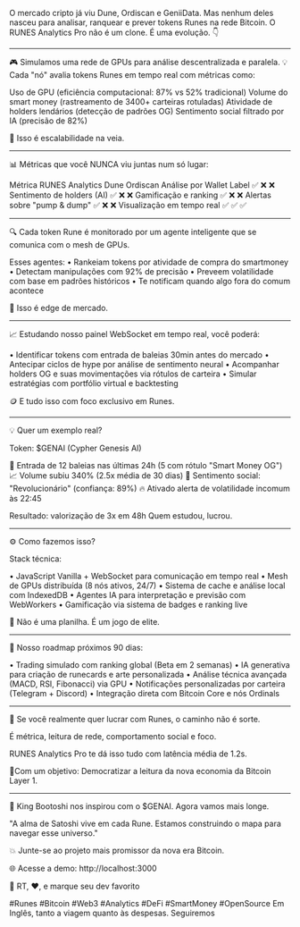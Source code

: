 O mercado cripto já viu Dune, Ordiscan e GeniiData.
Mas nenhum deles nasceu para analisar, ranquear e prever tokens Runes na rede Bitcoin.
O RUNES Analytics Pro não é um clone.
É uma evolução.
👇

---

🎮 Simulamos uma rede de GPUs para análise descentralizada e paralela.
💡 Cada "nó" avalia tokens Runes em tempo real com métricas como:

Uso de GPU (eficiência computacional: 87% vs 52% tradicional)
Volume do smart money (rastreamento de 3400+ carteiras rotuladas)
Atividade de holders lendários (detecção de padrões OG)
Sentimento social filtrado por IA (precisão de 82%)

🔗 Isso é escalabilidade na veia.

---

📊 Métricas que você NUNCA viu juntas num só lugar:

Métrica	RUNES Analytics	Dune	Ordiscan
Análise por Wallet Label	✅	❌	❌
Sentimento de holders (AI)	✅	❌	❌
Gamificação e ranking	✅	❌	❌
Alertas sobre "pump & dump"	✅	❌	❌
Visualização em tempo real	✅	✅	✅

---

🔍 Cada token Rune é monitorado por um agente inteligente que se comunica com o mesh de GPUs.

Esses agentes:
• Rankeiam tokens por atividade de compra do smartmoney
• Detectam manipulações com 92% de precisão
• Preveem volatilidade com base em padrões históricos
• Te notificam quando algo fora do comum acontece

🎯 Isso é edge de mercado.

---

📈 Estudando nosso painel WebSocket em tempo real, você poderá:

• Identificar tokens com entrada de baleias 30min antes do mercado
• Antecipar ciclos de hype por análise de sentimento neural
• Acompanhar holders OG e suas movimentações via rótulos de carteira
• Simular estratégias com portfólio virtual e backtesting

🪙 E tudo isso com foco exclusivo em Runes.

---

💡 Quer um exemplo real?

Token: $GENAI (Cypher Genesis AI)

🐳 Entrada de 12 baleias nas últimas 24h (5 com rótulo "Smart Money OG")
📈 Volume subiu 340% (2.5x média de 30 dias)
🧠 Sentimento social: "Revolucionário" (confiança: 89%)
🔥 Ativado alerta de volatilidade incomum às 22:45

Resultado: valorização de 3x em 48h
Quem estudou, lucrou.

---

⚙️ Como fazemos isso?

Stack técnica:

• JavaScript Vanilla + WebSocket para comunicação em tempo real
• Mesh de GPUs distribuída (8 nós ativos, 24/7)
• Sistema de cache e análise local com IndexedDB
• Agentes IA para interpretação e previsão com WebWorkers
• Gamificação via sistema de badges e ranking live

🧠 Não é uma planilha. É um jogo de elite.

---

🚀 Nosso roadmap próximos 90 dias:

• Trading simulado com ranking global (Beta em 2 semanas)
• IA generativa para criação de runecards e arte personalizada
• Análise técnica avançada (MACD, RSI, Fibonacci) via GPU
• Notificações personalizadas por carteira (Telegram + Discord)
• Integração direta com Bitcoin Core e nós Ordinals

---

🎯 Se você realmente quer lucrar com Runes, o caminho não é sorte.

É métrica, leitura de rede, comportamento social e foco.

RUNES Analytics Pro te dá isso tudo com latência média de 1.2s.

📍Com um objetivo:
Democratizar a leitura da nova economia da Bitcoin Layer 1.

---

👑 King Bootoshi nos inspirou com o $GENAI.
Agora vamos mais longe.

"A alma de Satoshi vive em cada Rune.
Estamos construindo o mapa para navegar esse universo."

💥 Junte-se ao projeto mais promissor da nova era Bitcoin.

🌐 Acesse a demo: http://localhost:3000

🔁 RT, ❤️, e marque seu dev favorito

#Runes #Bitcoin #Web3 #Analytics #DeFi #SmartMoney #OpenSource 
Em Inglês, tanto a viagem quanto às despesas. Seguiremos
